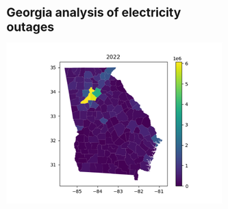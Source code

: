 # Georgia analysis of electricity outages

![Image](https://github.com/YahyaGamal/georgia_USA/blob/main/plots/2022.png)